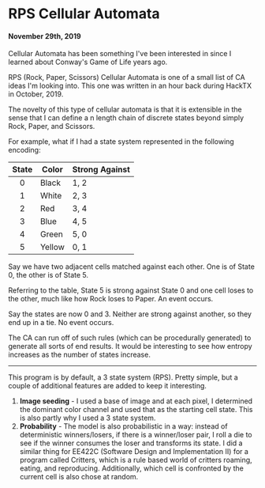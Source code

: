 # RPS Cellular Automata
#### November 29th, 2019

Cellular Automata has been something I've been interested in since I learned about Conway's Game of Life years ago.

RPS (Rock, Paper, Scissors) Cellular Automata is one of a small list of CA ideas I'm looking into. This one was written in an hour back during HackTX in October, 2019.

The novelty of this type of cellular automata is that it is extensible in the sense that I can define a n length chain of discrete states beyond simply Rock, Paper, and Scissors.

For example, what if I had a state system represented in the following encoding:

| State | Color  | Strong Against |
|:-----:|--------|----------------|
| 0     | Black  | 1, 2           |
| 1     | White  | 2, 3           |
| 2     | Red    | 3, 4           |
| 3     | Blue   | 4, 5           |
| 4     | Green  | 5, 0           |
| 5     | Yellow | 0, 1           |

Say we have two adjacent cells matched against each other. One is of State 0, the other is of State 5.

Referring to the table, State 5 is strong against State 0 and one cell loses to the other, much like how Rock loses to Paper. An event occurs.

Say the states are now 0 and 3. Neither are strong against another, so they end up in a tie. No event occurs.

The CA can run off of such rules (which can be procedurally generated) to generate all sorts of end results. It would be interesting to see how entropy increases as the number of states increase.

---
This program is by default, a 3 state system (RPS). Pretty simple, but a couple of additional features are added to keep it interesting.

1.  **Image seeding** - I used a base of image and at each pixel, I determined the dominant color channel and used that as the starting cell state. This is also partly why I used a 3 state system.
2.  **Probability** - The model is also probabilistic in a way: instead of deterministic winners/losers, if there is a winner/loser pair, I roll a die to see if the winner consumes the loser and transforms its state. I did a similar thing for EE422C (Software Design and Implementation II) for a program called Critters, which is a rule based world of critters roaming, eating, and reproducing. Additionally, which cell is confronted by the current cell is also chose at random.